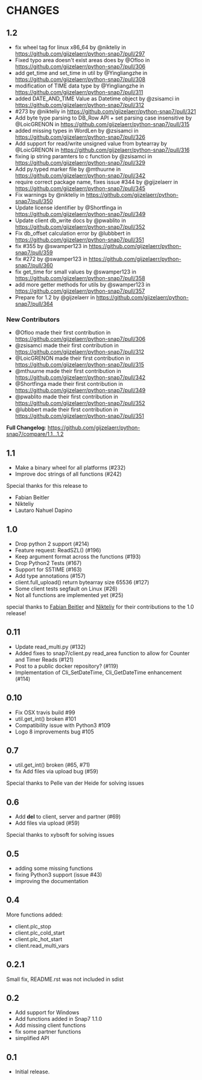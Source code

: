 CHANGES
=======

1.2
---

* fix wheel tag for linux x86_64 by @nikteliy in https://github.com/gijzelaerr/python-snap7/pull/297
* Fixed typo area doesn't exist areas does by @Ofloo in https://github.com/gijzelaerr/python-snap7/pull/306
* add get_time and set_time in util by @Yingliangzhe in https://github.com/gijzelaerr/python-snap7/pull/308
* modification of TIME data type by @Yingliangzhe in https://github.com/gijzelaerr/python-snap7/pull/311
* added DATE_AND_TIME Value as Datetime object by @zsisamci in https://github.com/gijzelaerr/python-snap7/pull/312
* #273 by @nikteliy in https://github.com/gijzelaerr/python-snap7/pull/321
* Add byte type parsing to DB_Row API + set parsing case insensitive by @LoicGRENON in https://github.com/gijzelaerr/python-snap7/pull/315
* added missing types in  WordLen by @zsisamci in https://github.com/gijzelaerr/python-snap7/pull/326
* Add support for read/write unsigned value from bytearray by @LoicGRENON in https://github.com/gijzelaerr/python-snap7/pull/316
* fixing ip string paramters to c function by @zsisamci in https://github.com/gijzelaerr/python-snap7/pull/329
* Add py.typed marker file by @mthuurne in https://github.com/gijzelaerr/python-snap7/pull/342
* require correct package name, fixes issue #344 by @gijzelaerr in https://github.com/gijzelaerr/python-snap7/pull/345
* Fix warnings by @nikteliy in https://github.com/gijzelaerr/python-snap7/pull/350
* Update license identifier by @Shortfinga in https://github.com/gijzelaerr/python-snap7/pull/349
* Update client db_write docs by @pwablito in https://github.com/gijzelaerr/python-snap7/pull/352
* Fix db_offset calculation error by @lubbbert in https://github.com/gijzelaerr/python-snap7/pull/351
* fix #355 by @swamper123 in https://github.com/gijzelaerr/python-snap7/pull/359
* fix #272 by @swamper123 in https://github.com/gijzelaerr/python-snap7/pull/360
* fix get_time for small values by @swamper123 in https://github.com/gijzelaerr/python-snap7/pull/358
* add more getter methods for utils by @swamper123 in https://github.com/gijzelaerr/python-snap7/pull/357
* Prepare for 1.2 by @gijzelaerr in https://github.com/gijzelaerr/python-snap7/pull/364

### New Contributors

* @Ofloo made their first contribution in https://github.com/gijzelaerr/python-snap7/pull/306
* @zsisamci made their first contribution in https://github.com/gijzelaerr/python-snap7/pull/312
* @LoicGRENON made their first contribution in https://github.com/gijzelaerr/python-snap7/pull/315
* @mthuurne made their first contribution in https://github.com/gijzelaerr/python-snap7/pull/342
* @Shortfinga made their first contribution in https://github.com/gijzelaerr/python-snap7/pull/349
* @pwablito made their first contribution in https://github.com/gijzelaerr/python-snap7/pull/352
* @lubbbert made their first contribution in https://github.com/gijzelaerr/python-snap7/pull/351

**Full Changelog**: https://github.com/gijzelaerr/python-snap7/compare/1.1...1.2

1.1
---

* Make a binary wheel for all platforms (#232)
* Improve doc strings of all functions (#242)

Special thanks for this release to
 * Fabian Beitler
 * Nikteliy
 * Lautaro Nahuel Dapino

1.0
---

 *  Drop python 2 support  (#214)
 *  Feature request: ReadSZL()  (#196)   
 *  Keep argument format across the functions  (#193)
 *  Drop Python2 Tests  (#167)   
 *  Support for S5TIME  (#163)   
 *  Add type annotations  (#157) 
 *  client.full_upload() return bytearray size 65536  (#127) 
 *  Some client tests segfault on Linux  (#26)  
 *  Not all functions are implemented yet  (#25)

special thanks to [Fabian Beitler](https://github.com/swamper123) and
[Nikteliy](https://github.com/nikteliy>) for their contributions to the 1.0 release!




0.11
----

 * Update read_multi.py (#132)
 * Added fixes to snap7/client.py read_area function to allow for Counter and Timer Reads  (#121)
 * Post to a public docker repository? (#119)
 * Implementation of Cli_SetDateTime, Cli_GetDateTime enhancement (#114)


0.10
----

 * Fix OSX travis build #99
 * util.get_int() broken #101
 * Compatibility issue with Python3 #109
 * Logo 8 improvements bug #105


0.7
---

* util.get_int() broken (#65, #71)
* fix Add files via upload bug (#59)

Special thanks to Pelle van der Heide for solving issues


0.6
---

* Add __del__ to client, server and partner (#69)
* Add files via upload (#59)

Special thanks to xybsoft for solving issues

0.5
---

* adding some missing functions
* fixing Python3 support (issue #43)
* improving the documentation

0.4
---

More functions added:

* client.plc_stop
* client.plc_cold_start
* client.plc_hot_start
* client.read_multi_vars

0.2.1
-----

Small fix, README.rst was not included in sdist


0.2
---

- Add support for Windows
- Add functions added in Snap7 1.1.0
- Add missing client functions
- fix some partner functions
- simplified API

0.1
---

- Initial release.
